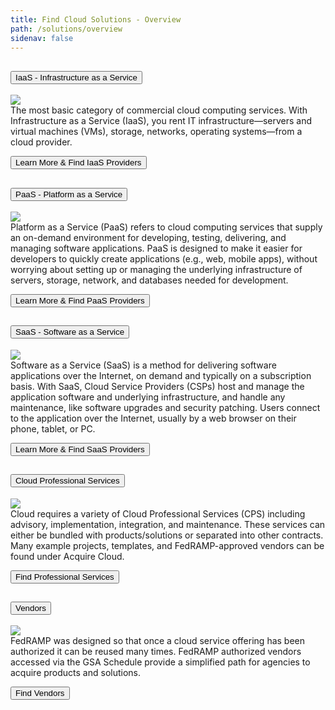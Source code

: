 ```yaml
---
title: Find Cloud Solutions - Overview
path: /solutions/overview
sidenav: false
---
```



<div class="usa-accordion usa-accordion--bordered">
  
  <!-- Use the accurate heading level to maintain the document outline -->
  <h2 class="usa-accordion__heading">
    <button class="usa-accordion__button"
      aria-expanded="true"
      aria-controls="b-a1">
      IaaS - Infrastructure as a Service
    </button>
  </h2>
  <div id="b-a1" class="usa-accordion__content usa-prose">
  <div class="grid-container">
  <div class="grid-row">
    <div class="tablet:grid-col-4"><a href="/solutions/iaas" ><img src="../../images/IaaS.jpg"/></a></div>
    <div class="tablet:grid-col-8">The most basic category of commercial cloud computing services. With Infrastructure as a Service (IaaS), you rent IT infrastructure—servers and virtual machines (VMs), storage, networks, operating systems—from a cloud provider.<p><a href="/solutions/iaas" ><button class="usa-button ">Learn More & Find IaaS Providers</button></a></p>
    </div>
  </div>
</div>
  </div>
  
  <!-- Use the accurate heading level to maintain the document outline -->
  <h2 class="usa-accordion__heading">
    <button class="usa-accordion__button"
      aria-expanded="false"
      aria-controls="b-a2">
      PaaS -  Platform as a Service
    </button>
  </h2>
  <div id="b-a2" class="usa-accordion__content usa-prose">

<div class="grid-container">
  <div class="grid-row">
    <div class="tablet:grid-col-4"><a href="/solutions/paas" ><img src="../../images/PaaS.jpg"/></a></div>
    <div class="tablet:grid-col-8">Platform as a Service (PaaS) refers to cloud computing services that supply an on-demand environment for developing, testing, delivering, and managing software applications. PaaS is designed to make it easier for developers to quickly create applications (e.g., web, mobile apps), without worrying about setting up or managing the underlying infrastructure of servers, storage, network, and databases needed for development.<p><a href="/solutions/paas" ><button class="usa-button ">Learn More & Find PaaS Providers</button></a></p>
    </div>
  </div>
</div>
  </div>

  <!-- Use the accurate heading level to maintain the document outline -->
  <h2 class="usa-accordion__heading">
    <button class="usa-accordion__button"
      aria-expanded="false"
      aria-controls="b-a3">
      SaaS - Software as a Service
    </button>
  </h2>
  <div id="b-a3" class="usa-accordion__content usa-prose">
  <div class="grid-container">
    <div class="grid-row">
    <div class="tablet:grid-col-4"><a href="/solutions/saas" ><img src="../../images/SaaS.jpg"/></a></div>
    <div class="tablet:grid-col-8">Software as a Service (SaaS) is a method for delivering software applications over the Internet, on demand and typically on a subscription basis. With SaaS, Cloud  Service Providers (CSPs) host and manage the application software and underlying infrastructure, and handle any maintenance, like software upgrades and security patching. Users connect to the application over the Internet, usually by a web browser on their phone, tablet, or PC.<p><a href="/solutions/saas" ><button class="usa-button ">Learn More & Find SaaS Providers</button></a></p>
    </div>
  </div>
</div>
  </div>

  <!-- Use the accurate heading level to maintain the document outline -->
  <h2 class="usa-accordion__heading">
    <button class="usa-accordion__button"
      aria-expanded="false"
      aria-controls="b-a4">
      Cloud Professional Services
    </button>
  </h2>
  <div id="b-a4" class="usa-accordion__content usa-prose">
    <div class="grid-container">
  <div class="grid-row">
<div class="tablet:grid-col-4"><a href="/solutions/cloud-professional-services-cps" ><img src="../../images/cps.png"/></a></div>
    <div class="tablet:grid-col-8">Cloud requires a variety of Cloud Professional Services (CPS) including advisory, implementation, integration, and maintenance. These services can either be bundled with products/solutions or separated into other contracts. Many example projects, templates, and FedRAMP-approved vendors can be found under Acquire Cloud.	<p><a href="/solutions/cloud-professional-services-cps" ><button class="usa-button ">Find Professional Services</button></a></p>
    </div>
  </div>
</div>
  </div>
     
  <!-- Use the accurate heading level to maintain the document outline -->
  <h2 class="usa-accordion__heading">
    <button class="usa-accordion__button"
      aria-expanded="false"
      aria-controls="b-a5">
      Vendors
    </button>
  </h2>
  <div id="b-a5" class="usa-accordion__content usa-prose">
<div class="grid-container">
  <div class="grid-row">
<div class="tablet:grid-col-4"><a href="/solutions/vendors" ><img src="../../images/Vendors.jpg"/></a></div>
    <div class="tablet:grid-col-8">FedRAMP was designed so that once a cloud service offering has been authorized it can be reused many times. FedRAMP authorized vendors accessed via the GSA Schedule provide a simplified path for agencies to acquire products and solutions.<p><a href="/solutions/vendors" ><button class="usa-button ">Find Vendors</button></a></p>
    </div>
  </div>
</div>
  </div>


	
  </div>
</div>